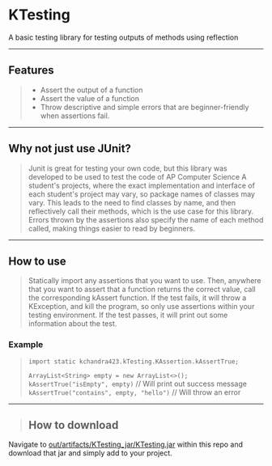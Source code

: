 # KTesting
A basic testing library for testing outputs of methods using reflection
***
## Features
> - Assert the output of a function  
> - Assert the value of a function
> - Throw descriptive and simple errors that are beginner-friendly when assertions fail.
***
## Why not just use JUnit?
> Junit is great for testing your own code, but this library was developed
to be used to test the code of AP Computer Science A student's projects, where the 
exact implementation and interface of each student's project may vary, so package names of classes may vary.
This leads to the need to find classes by name, and then reflectively call their methods, which is the use case for this 
library. Errors thrown by the assertions also specify the name of each method called, making things easier to read
by beginners. 
***
## How to use
> Statically import any assertions that you want to use. Then, anywhere that you want to assert that a function returns the correct value,
call the corresponding kAssert function. If the test fails, it will throw a KException, and kill the program, so only use assertions within
your testing environment. If the test passes, it will print out some information about the test.
### Example
> `import static kchandra423.kTesting.KAssertion.kAssertTrue;`
> 
> `ArrayList<String> empty = new ArrayList<>();`  
> `kAssertTrue("isEmpty", empty)` // Will print out success message  
> `kAssertTrue("contains", empty, "hello")` // Will throw an error
***
> ## How to download
Navigate to [out/artifacts/KTesting_jar/KTesting.jar](https://github.com/kchandra423/KTesting/blob/master/out/artifacts/KTesting_jar/KTesting.jar) within this repo and download that jar and simply add to your project.
